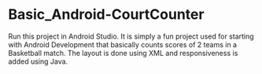 # Basic_Android-CourtCounter

Run this project in Android Studio.
It is simply a fun project used for starting with Android Development that basically counts scores of 2 teams in a Basketball match.
The layout is done using XML and responsiveness is added using Java.
